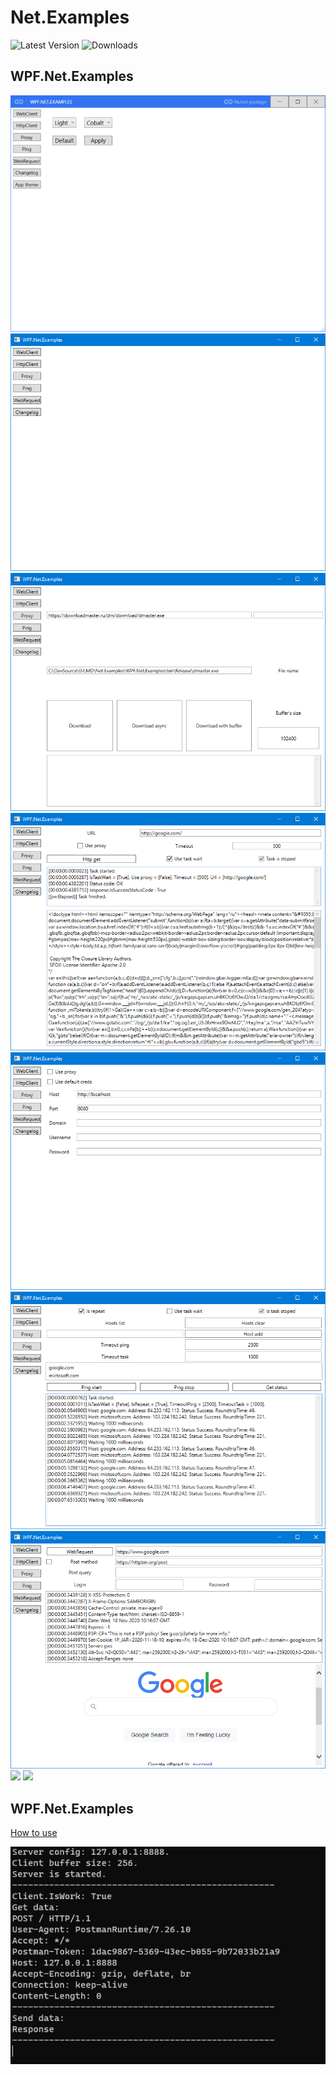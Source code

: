 # Net.Examples

![Latest Version](https://img.shields.io/github/release/DamianMorozov/Net.Examples.svg)
![Downloads](https://img.shields.io/github/downloads/DamianMorozov/Net.Examples/total.svg)

## WPF.Net.Examples

![](Assets/WPF.Net.Examples.AppTheme.png?raw=true)
![](Assets/WPF.Net.Examples.png?raw=true)
![](Assets/WPF.Net.Examples.WebClient.png?raw=true)
![](Assets/WPF.Net.Examples.HttpClient.png?raw=true)
![](Assets/WPF.Net.Examples.Proxy.png?raw=true)
![](Assets/WPF.Net.Examples.Ping.png?raw=true)
![](Assets/WPF.Net.Examples.WebRequest.png?raw=true)
![](Assets/WPF.Net.Examples.BrowseSharp?raw=true)
![](Assets/WPF.Net.Examples.WebParse?raw=true)

## WPF.Net.Examples

[How to use](https://metanit.com/sharp/net/4.1.php)

![](Assets/TcpClientApp.png?raw=true)
